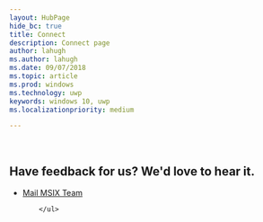 ```yaml
---
layout: HubPage
hide_bc: true
title: Connect
description: Connect page 
author: lahugh
ms.author: lahugh
ms.date: 09/07/2018
ms.topic: article
ms.prod: windows
ms.technology: uwp
keywords: windows 10, uwp
ms.localizationpriority: medium

---
```


<br>


 <div class="container centered pageFooter">
        <h2>Have feedback for us? We'd love to hear it.</h2>
        <ul class="links">
           <li>
                <a href="mailto:MSIXWebsiteFeedback@service.microsoft.com">
                    Mail MSIX Team
                </a>
            </li>
            
        </ul>
</div>

